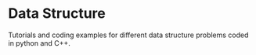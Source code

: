 # Data Structure

Tutorials and coding examples for different data structure problems coded in python and C++.
